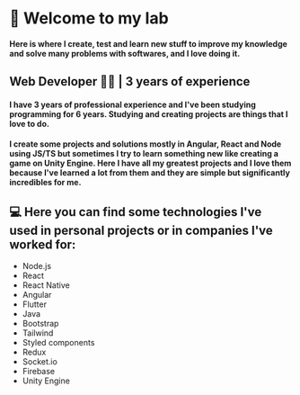   # 🧪 Welcome to my lab
  #### Here is where I create, test and learn new stuff to improve my knowledge and solve many problems with softwares, and I love doing it.
  
  ## Web Developer 👨‍💻 | 3 years of experience
  
  #### I have 3 years of professional experience and I've been studying programming for 6 years. Studying and creating projects are things that I love to do.
  #### I create some projects and solutions mostly in Angular, React and Node using JS/TS but sometimes I try to learn something new like creating a game on Unity Engine. Here I have all my greatest projects and I love them because I've learned a lot from them and they are simple but significantly incredibles for me.

  
  ## 💻 Here you can find some technologies I've used in personal projects or in companies I've worked for:
  - Node.js
  - React
  - React Native
  - Angular
  - Flutter
  - Java
  - Bootstrap
  - Tailwind
  - Styled components
  - Redux
  - Socket.io
  - Firebase
  - Unity Engine
